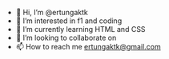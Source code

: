 - 👋 Hi, I’m @ertungaktk
- 👀 I’m interested in f1 and coding
- 🌱 I’m currently learning HTML and CSS
- 💞️ I’m looking to collaborate on 
- 📫 How to reach me ertungaktk@gmail.com

<!---
ertungaktk/ertungaktk is a ✨ special ✨ repository because its `README.md` (this file) appears on your GitHub profile.
You can click the Preview link to take a look at your changes.
--->
